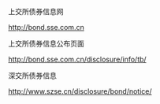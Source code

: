 上交所债券信息网

http://bond.sse.com.cn

上交所债券信息公布页面

http://bond.sse.com.cn/disclosure/info/tb/

深交所债券信息

http://www.szse.cn/disclosure/bond/notice/